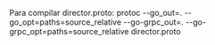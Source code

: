 Para compilar director.proto:
    protoc --go_out=. --go_opt=paths=source_relative --go-grpc_out=. --go-grpc_opt=paths=source_relative director.proto